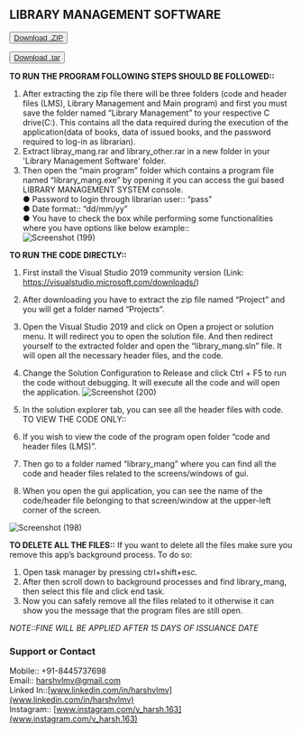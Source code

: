 ## LIBRARY MANAGEMENT SOFTWARE
<link rel="stylesheet" href="https://stackpath.bootstrapcdn.com/bootstrap/4.3.1/css/bootstrap.min.css" integrity="sha384-ggOyR0iXCbMQv3Xipma34MD+dH/1fQ784/j6cY/iJTQUOhcWr7x9JvoRxT2MZw1T" crossorigin="anonymous">

<button>[Download .ZIP](https://github.com/harshv832/Library-Management-Software/archive/refs/heads/main.zip)</button>

<button>[Download .tar](https://github.com/harshv832/Library-Management-Software/archive/refs/heads/main.tar.gz)</button>

**TO RUN THE PROGRAM FOLLOWING STEPS SHOULD BE FOLLOWED::**
1. After extracting the zip file there will be three folders (code and header files (LMS),
Library Management and Main program) and first you must save the folder named
“Library Management” to your respective C drive(C:\). This contains all the data required
during the execution of the application(data of books, data of issued books, and the
password required to log-in as librarian).
2. Extract libray_mang.rar and library_other.rar in a new folder in your 'Library Management Software' folder.
3. Then open the “main program” folder which contains a program file named
“library_mang.exe” by opening it you can access the gui based LIBRARY
MANAGEMENT SYSTEM console.<br>
● Password to login through librarian user:: “pass”<br>
● Date format:: “dd/mm/yy”<br>
● You have to check the box while performing some functionalities where you have
options like below example::<br>
![Screenshot (199)](https://user-images.githubusercontent.com/53493218/128667507-60ce64f1-877c-439a-8444-235c111e590c.png)


**TO RUN THE CODE DIRECTLY::**
1. First install the Visual Studio 2019 community version (Link:
https://visualstudio.microsoft.com/downloads/)
2. After downloading you have to extract the zip file named “Project” and you will get a
folder named “Projects”.
3. Open the Visual Studio 2019 and click on Open a project or solution menu. It will redirect
you to open the solution file. And then redirect yourself to the extracted folder and open
the “library_mang.sln” file. It will open all the necessary header files, and the code.
4. Change the Solution Configuration to Release and click Ctrl + F5 to run the code without
debugging. It will execute all the code and will open the application.
![Screenshot (200)](https://user-images.githubusercontent.com/53493218/128667536-a6f053fd-893b-4058-9d8f-0e0b70c85ecf.png)

5. In the solution explorer tab, you can see all the header files with code.
TO VIEW THE CODE ONLY::
1. If you wish to view the code of the program open folder “code and header files (LMS)”.
2. Then go to a folder named “library_mang” where you can find all the code and header
files related to the screens/windows of gui.
3. When you open the gui application, you can see the name of the code/header file
belonging to that screen/window at the upper-left corner of the screen.

![Screenshot (198)](https://user-images.githubusercontent.com/53493218/128667546-77b6f3e8-277b-45b7-88ef-e7c520934665.png)

**TO DELETE ALL THE FILES::**
If you want to delete all the files make sure you remove this app’s background process. To do so:
1. Open task manager by pressing ctrl+shift+esc.
2. After then scroll down to background processes and find library_mang, then select this
file and click end task.
3. Now you can safely remove all the files related to it otherwise it can show you the
message that the program files are still open.


*NOTE::FINE WILL BE APPLIED AFTER 15 DAYS OF ISSUANCE DATE*


### Support or Contact
Mobile:: +91-8445737698<br>
Email:: [harshvlmv@gmail.com](harshvlmv@gmail.com)<br>
Linked In::[www.linkedin.com/in/harshvlmv](www.linkedin.com/in/harshvlmv)<br>
Instagram:: [www.instagram.com/v_harsh.163](www.instagram.com/v_harsh.163)<br>
